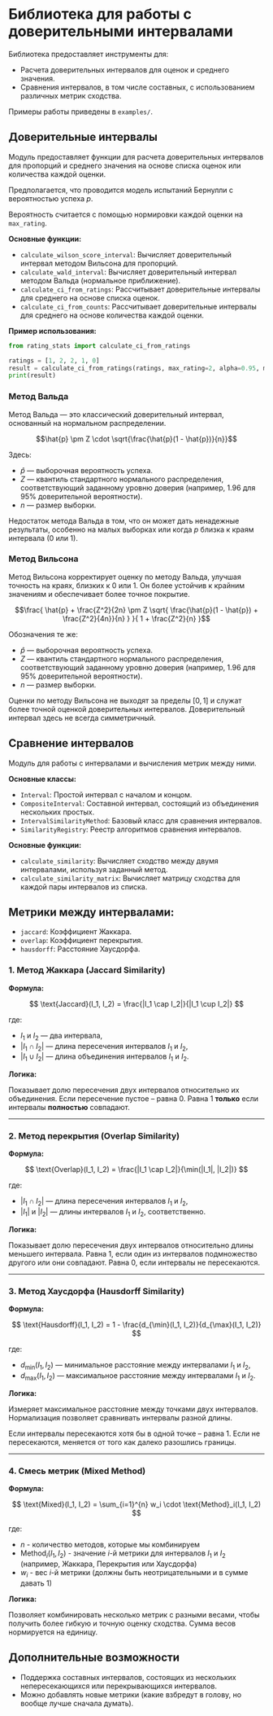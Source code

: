 # Библиотека для работы с доверительными интервалами

Библиотека предоставляет инструменты для:

- Расчета доверительных интервалов для оценок и среднего значения.
- Сравнения интервалов, в том числе составных, с использованием различных метрик сходства.

Примеры работы приведены в `examples/`.

## Доверительные интервалы

Модуль предоставляет функции для расчета доверительных интервалов для пропорций и среднего значения на основе списка оценок или количества каждой оценки. 

Предполагается, что проводится модель испытаний Бернулли с вероятностью успеха $p$. 

Вероятность считается с помощью нормировки каждой оценки на `max_rating`.

**Основные функции:**

- `calculate_wilson_score_interval`: Вычисляет доверительный интервал методом Вильсона для пропорций.
- `calculate_wald_interval`: Вычисляет доверительный интервал методом Вальда (нормальное приближение).
- `calculate_ci_from_ratings`: Рассчитывает доверительные интервалы для среднего на основе списка оценок.
- `calculate_ci_from_counts`: Рассчитывает доверительные интервалы для среднего на основе количества каждой оценки.

**Пример использования:**

```python
from rating_stats import calculate_ci_from_ratings

ratings = [1, 2, 2, 1, 0]
result = calculate_ci_from_ratings(ratings, max_rating=2, alpha=0.95, method="wilson")
print(result)
```

### Метод Вальда

Метод Вальда — это классический доверительный интервал, основанный на нормальном распределении.

$$\hat{p} \pm Z \cdot \sqrt{\frac{\hat{p}(1 - \hat{p})}{n}}$$

Здесь:
   - $\hat{p}$ — выборочная вероятность успеха.
   - $Z$ — квантиль стандартного нормального распределения, соответствующий заданному уровню доверия (например, 1.96 для 95% доверительной вероятности).
   - $n$ — размер выборки.


Недостаток метода Вальда в том, что он может дать ненадежные результаты, особенно на малых выборках или когда $p$ близка к краям интервала (0 или 1).

### Метод Вильсона

Метод Вильсона корректирует оценку по методу Вальда, улучшая точность на краях, близких к 0 или 1. Он более устойчив к крайним значениям и обеспечивает более точное покрытие.

$$\frac{ \hat{p} + \frac{Z^2}{2n} \pm Z \sqrt{ \frac{\hat{p}(1 - \hat{p}) + \frac{Z^2}{4n}}{n} } }{ 1 + \frac{Z^2}{n} }$$

Обозначения те же:
   - $\hat{p}$ — выборочная вероятность успеха.
   - $Z$ — квантиль стандартного нормального распределения, соответствующий заданному уровню доверия (например, 1.96 для 95% доверительной вероятности).
   - $n$ — размер выборки.

Оценки по методу Вильсона не выходят за пределы $[0, 1]$ и служат более точной оценкой доверительных интервалов. Доверительный интервал здесь не всегда симметричный.


## Сравнение интервалов

Модуль для работы с интервалами и вычисления метрик между ними.

**Основные классы:**

- `Interval`: Простой интервал с началом и концом.
- `CompositeInterval`: Составной интервал, состоящий из объединения нескольких простых.
- `IntervalSimilarityMethod`: Базовый класс для сравнения интервалов.
- `SimilarityRegistry`: Реестр алгоритмов сравнения интервалов.

**Основные функции:**

- `calculate_similarity`: Вычисляет сходство между двумя интервалами, используя заданный метод.
- `calculate_similarity_matrix`: Вычисляет матрицу сходства для каждой пары интервалов из списка.

## Метрики между интервалами:

- `jaccard`: Коэффициент Жаккара.
- `overlap`: Коэффициент перекрытия.
- `hausdorff`: Расстояние Хаусдорфа.

### 1. **Метод Жаккара (Jaccard Similarity)**

**Формула:**

$$
\text{Jaccard}(I_1, I_2) = \frac{|I_1 \cap I_2|}{|I_1 \cup I_2|}
$$

где:
- $I_1$ и $I_2$ — два интервала,
- $|I_1 \cap I_2|$ — длина пересечения интервалов $I_1$ и $I_2$,
- $|I_1 \cup I_2|$ — длина объединения интервалов $I_1$ и $I_2$.

**Логика:**

Показывает долю пересечения двух интервалов относительно их объединения. Если пересечение пустое – равна 0. Равна 1 **только** если интервалы **полностью** совпадают.

---

### 2. **Метод перекрытия (Overlap Similarity)**

**Формула:**

$$
\text{Overlap}(I_1, I_2) = \frac{|I_1 \cap I_2|}{\min(|I_1|, |I_2|)}
$$

где:
- $|I_1 \cap I_2|$ — длина пересечения интервалов $I_1$ и $I_2$,
- $|I_1|$ и $|I_2|$ — длины интервалов $I_1$ и $I_2$, соответственно.

**Логика:**

Показывает долю пересечения двух интервалов относительно длины меньшего интервала. Равна 1, если один из интервалов подмножество другого или они совпадают. Равна 0, если интервалы не пересекаются.

---

### 3. **Метод Хаусдорфа (Hausdorff Similarity)**

**Формула:**

$$
\text{Hausdorff}(I_1, I_2) = 1 - \frac{d_{\min}(I_1, I_2)}{d_{\max}(I_1, I_2)}
$$

где:
- $d_{\min}(I_1, I_2)$ — минимальное расстояние между интервалами $I_1$ и $I_2$,
- $d_{\max}(I_1, I_2)$ — максимальное расстояние между интервалами $I_1$ и $I_2$.

**Логика:**

Измеряет максимальное расстояние между точками двух интервалов. Нормализация позволяет сравнивать интервалы разной длины.

Если интервалы пересекаются хотя бы в одной точке – равна 1. Если не пересекаются, меняется от того как далеко разошлись границы.

---

### 4. Смесь метрик (Mixed Method)

**Формула:**

$$
\text{Mixed}(I_1, I_2) = \sum_{i=1}^{n} w_i \cdot \text{Method}_i(I_1, I_2)
$$

где:

- $n$ - количество методов, которые мы комбинируем
- $\text{Method}_i(I_1, I_2)$ - значение $i$-й метрики для интервалов $I_1$ и $I_2$ (например, Жаккара, Перекрытия или Хаусдорфа)
- $w_i$ - вес $i$-й метрики (должны быть неотрицательными и в сумме давать 1)

**Логика:**

Позволяет комбинировать несколько метрик с разными весами, чтобы получить более гибкую и точную оценку сходства. Сумма весов нормируется на единицу.


## Дополнительные возможности

- Поддержка составных интервалов, состоящих из нескольких непересекающихся или перекрывающихся интервалов.
- Можно добавлять новые метрики (какие взбредут в голову, но вообще лучше сначала думать).
